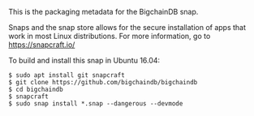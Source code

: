 <!---
Copyright © 2020 Interplanetary Database Association e.V.,
BigchainDB and IPDB software contributors.
SPDX-License-Identifier: (Apache-2.0 AND CC-BY-4.0)
Code is Apache-2.0 and docs are CC-BY-4.0
--->

This is the packaging metadata for the BigchainDB snap.

Snaps and the snap store allows for the secure installation of apps that work
in most Linux distributions. For more information, go to https://snapcraft.io/

To build and install this snap in Ubuntu 16.04:

    $ sudo apt install git snapcraft
    $ git clone https://github.com/bigchaindb/bigchaindb
    $ cd bigchaindb
    $ snapcraft
    $ sudo snap install *.snap --dangerous --devmode
